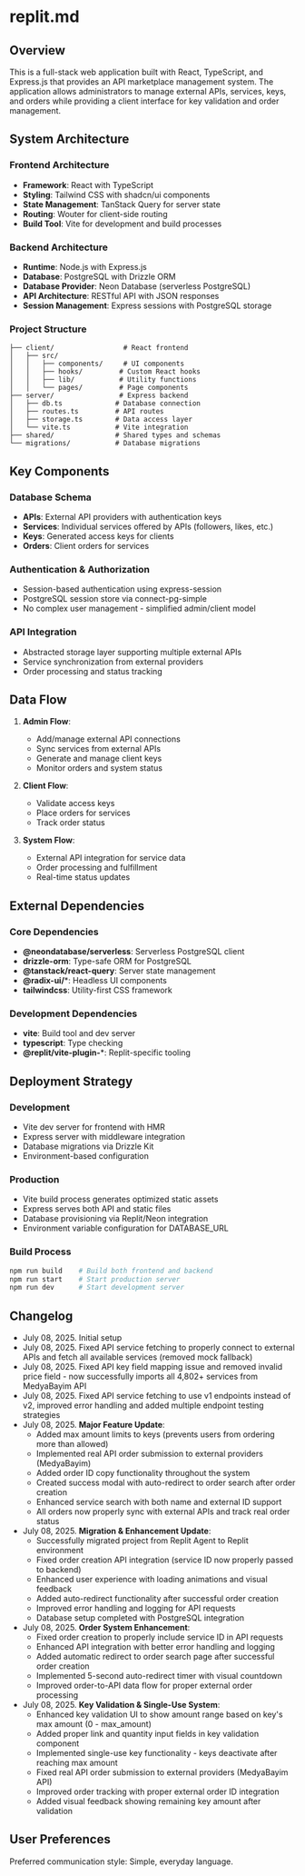 # replit.md

## Overview

This is a full-stack web application built with React, TypeScript, and Express.js that provides an API marketplace management system. The application allows administrators to manage external APIs, services, keys, and orders while providing a client interface for key validation and order management.

## System Architecture

### Frontend Architecture
- **Framework**: React with TypeScript
- **Styling**: Tailwind CSS with shadcn/ui components
- **State Management**: TanStack Query for server state
- **Routing**: Wouter for client-side routing
- **Build Tool**: Vite for development and build processes

### Backend Architecture
- **Runtime**: Node.js with Express.js
- **Database**: PostgreSQL with Drizzle ORM
- **Database Provider**: Neon Database (serverless PostgreSQL)
- **API Architecture**: RESTful API with JSON responses
- **Session Management**: Express sessions with PostgreSQL storage

### Project Structure
```
├── client/                 # React frontend
│   ├── src/
│   │   ├── components/     # UI components
│   │   ├── hooks/         # Custom React hooks
│   │   ├── lib/           # Utility functions
│   │   └── pages/         # Page components
├── server/                # Express backend
│   ├── db.ts             # Database connection
│   ├── routes.ts         # API routes
│   ├── storage.ts        # Data access layer
│   └── vite.ts           # Vite integration
├── shared/               # Shared types and schemas
└── migrations/           # Database migrations
```

## Key Components

### Database Schema
- **APIs**: External API providers with authentication keys
- **Services**: Individual services offered by APIs (followers, likes, etc.)
- **Keys**: Generated access keys for clients
- **Orders**: Client orders for services

### Authentication & Authorization
- Session-based authentication using express-session
- PostgreSQL session store via connect-pg-simple
- No complex user management - simplified admin/client model

### API Integration
- Abstracted storage layer supporting multiple external APIs
- Service synchronization from external providers
- Order processing and status tracking

## Data Flow

1. **Admin Flow**: 
   - Add/manage external API connections
   - Sync services from external APIs
   - Generate and manage client keys
   - Monitor orders and system status

2. **Client Flow**:
   - Validate access keys
   - Place orders for services
   - Track order status

3. **System Flow**:
   - External API integration for service data
   - Order processing and fulfillment
   - Real-time status updates

## External Dependencies

### Core Dependencies
- **@neondatabase/serverless**: Serverless PostgreSQL client
- **drizzle-orm**: Type-safe ORM for PostgreSQL
- **@tanstack/react-query**: Server state management
- **@radix-ui/***: Headless UI components
- **tailwindcss**: Utility-first CSS framework

### Development Dependencies
- **vite**: Build tool and dev server
- **typescript**: Type checking
- **@replit/vite-plugin-***: Replit-specific tooling

## Deployment Strategy

### Development
- Vite dev server for frontend with HMR
- Express server with middleware integration
- Database migrations via Drizzle Kit
- Environment-based configuration

### Production
- Vite build process generates optimized static assets
- Express serves both API and static files
- Database provisioning via Replit/Neon integration
- Environment variable configuration for DATABASE_URL

### Build Process
```bash
npm run build    # Build both frontend and backend
npm run start    # Start production server
npm run dev      # Start development server
```

## Changelog
- July 08, 2025. Initial setup
- July 08, 2025. Fixed API service fetching to properly connect to external APIs and fetch all available services (removed mock fallback)
- July 08, 2025. Fixed API key field mapping issue and removed invalid price field - now successfully imports all 4,802+ services from MedyaBayim API
- July 08, 2025. Fixed API service fetching to use v1 endpoints instead of v2, improved error handling and added multiple endpoint testing strategies
- July 08, 2025. **Major Feature Update**: 
  - Added max amount limits to keys (prevents users from ordering more than allowed)
  - Implemented real API order submission to external providers (MedyaBayim)
  - Added order ID copy functionality throughout the system
  - Created success modal with auto-redirect to order search after order creation
  - Enhanced service search with both name and external ID support
  - All orders now properly sync with external APIs and track real order status
- July 08, 2025. **Migration & Enhancement Update**:
  - Successfully migrated project from Replit Agent to Replit environment
  - Fixed order creation API integration (service ID now properly passed to backend)
  - Enhanced user experience with loading animations and visual feedback
  - Added auto-redirect functionality after successful order creation
  - Improved error handling and logging for API requests
  - Database setup completed with PostgreSQL integration
- July 08, 2025. **Order System Enhancement**:
  - Fixed order creation to properly include service ID in API requests
  - Enhanced API integration with better error handling and logging
  - Added automatic redirect to order search page after successful order creation
  - Implemented 5-second auto-redirect timer with visual countdown
  - Improved order-to-API data flow for proper external order processing
- July 08, 2025. **Key Validation & Single-Use System**:
  - Enhanced key validation UI to show amount range based on key's max amount (0 - max_amount)
  - Added proper link and quantity input fields in key validation component
  - Implemented single-use key functionality - keys deactivate after reaching max amount
  - Fixed real API order submission to external providers (MedyaBayim API)
  - Improved order tracking with proper external order ID integration
  - Added visual feedback showing remaining key amount after validation

## User Preferences

Preferred communication style: Simple, everyday language.